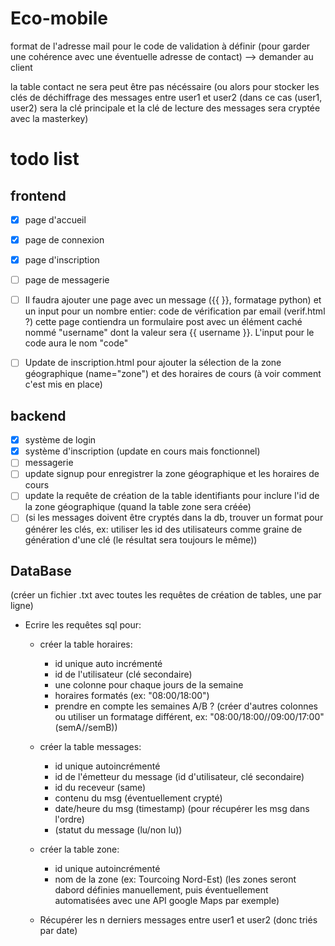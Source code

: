 # Eco-mobile


format de l'adresse mail pour le code de validation à définir (pour garder une cohérence avec une éventuelle adresse de contact) --> demander au client 

la table contact ne sera peut être pas nécéssaire (ou alors pour stocker les clés de déchiffrage des messages entre user1 et user2 (dans ce cas (user1, user2) sera la clé principale et la clé de lecture des messages sera cryptée avec la masterkey)

# todo list
## frontend
- [x] page d'accueil  
- [x] page de connexion  
- [x] page d'inscription  
- [ ] page de messagerie
- [ ] Il faudra ajouter une page avec un message ({{ }}, formatage python) et un input pour un nombre entier: code de vérification par email (verif.html ?)
cette page contiendra un formulaire post avec un élément caché nommé "username" dont la valeur sera {{ username }}. L'input pour le code aura le nom "code"
- [ ] Update de inscription.html pour ajouter la sélection de la zone géographique (name="zone") et des horaires de cours (à voir comment c'est mis en place)


## backend
- [x] système de login
- [x] système d'inscription (update en cours mais fonctionnel)
- [ ] messagerie
- [ ] update signup pour enregistrer la zone géographique et les horaires de cours
- [ ] update la requête de création de la table identifiants pour inclure l'id de la zone géographique (quand la table zone sera créée)
- [ ] (si les messages doivent être cryptés dans la db, trouver un format pour générer les clés, ex: utiliser les id des utilisateurs comme graine de génération d'une clé (le résultat sera toujours le même))

## DataBase
(créer un fichier .txt avec toutes les requêtes de création de tables, une par ligne)  
- Ecrire les requêtes sql pour:
  - créer la table horaires:
    - id unique auto incrémenté
    - id de l'utilisateur (clé secondaire)
    - une colonne pour chaque jours de la semaine
    - horaires formatés (ex: "08:00/18:00")
    - prendre en compte les semaines A/B ? (créer d'autres colonnes ou utiliser un formatage différent, ex: "08:00/18:00//09:00/17:00" (semA//semB))
  - créer la table messages:
    - id unique autoincrémenté
    - id de l'émetteur du message (id d'utilisateur, clé secondaire)
    - id du receveur (same)
    - contenu du msg (éventuellement crypté)
    - date/heure du msg (timestamp) (pour récupérer les msg dans l'ordre)
    - (statut du message (lu/non lu))
  - créer la table zone:
    - id unique autoincrémenté
    - nom de la zone (ex: Tourcoing Nord-Est) (les zones seront dabord définies manuellement, puis éventuellement automatisées avec une API google Maps par exemple)

  - Récupérer les n derniers messages entre user1 et user2 (donc triés par date)


